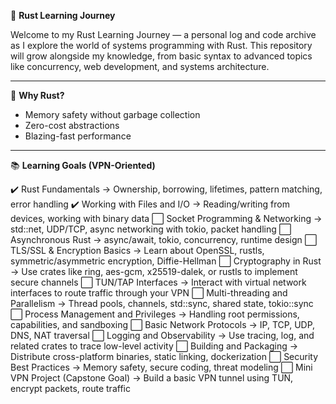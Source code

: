 🦀 **Rust Learning Journey**

Welcome to my Rust Learning Journey — a personal log and code archive as I explore the world of systems programming with Rust. This repository will grow alongside my knowledge, from basic syntax to advanced topics like concurrency, web development, and systems architecture.

---

🌟 **Why Rust?**

 - Memory safety without garbage collection
 - Zero-cost abstractions
 - Blazing-fast performance

---

📚 **Learning Goals (VPN-Oriented)**

✔️ Rust Fundamentals
→ Ownership, borrowing, lifetimes, pattern matching, error handling
✔️ Working with Files and I/O
→ Reading/writing from devices, working with binary data
⬜ Socket Programming & Networking
→ std::net, UDP/TCP, async networking with tokio, packet handling
⬜ Asynchronous Rust
→ async/await, tokio, concurrency, runtime design
⬜ TLS/SSL & Encryption Basics
→ Learn about OpenSSL, rustls, symmetric/asymmetric encryption, Diffie-Hellman
⬜ Cryptography in Rust
→ Use crates like ring, aes-gcm, x25519-dalek, or rustls to implement secure channels
⬜ TUN/TAP Interfaces
→ Interact with virtual network interfaces to route traffic through your VPN
⬜ Multi-threading and Parallelism
→ Thread pools, channels, std::sync, shared state, tokio::sync
⬜ Process Management and Privileges
→ Handling root permissions, capabilities, and sandboxing
⬜ Basic Network Protocols
→ IP, TCP, UDP, DNS, NAT traversal
⬜ Logging and Observability
→ Use tracing, log, and related crates to trace low-level activity
⬜ Building and Packaging
→ Distribute cross-platform binaries, static linking, dockerization
⬜ Security Best Practices
→ Memory safety, secure coding, threat modeling
⬜ Mini VPN Project (Capstone Goal)
→ Build a basic VPN tunnel using TUN, encrypt packets, route traffic


